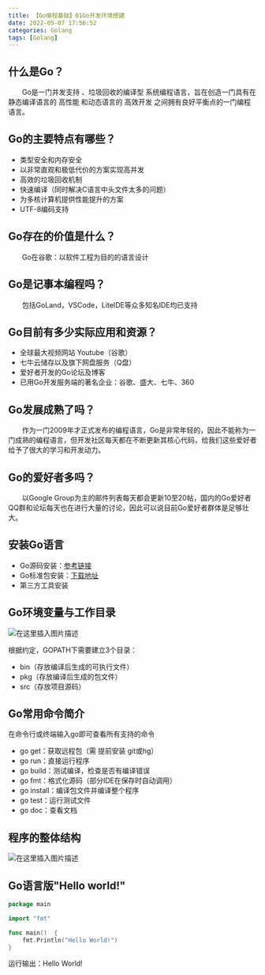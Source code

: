 ```yaml
---
title: 【Go编程基础】01Go开发环境搭建
date: 2022-05-07 17:56:52
categories: Golang
tags: [Golang]
---
```

## 什么是Go？
&ensp;&ensp;&ensp;&ensp;Go是一门并发支持 、垃圾回收的编译型 系统编程语言，旨在创造一门具有在静态编译语言的 高性能 和动态语言的 高效开发 之间拥有良好平衡点的一门编程语言。
<!--more-->
## Go的主要特点有哪些？
- 类型安全和内存安全
- 以非常直观和极低代价的方案实现高并发
- 高效的垃圾回收机制
- 快速编译（同时解决C语言中头文件太多的问题）
- 为多核计算机提供性能提升的方案
- UTF-8编码支持

## Go存在的价值是什么？
&ensp;&ensp;&ensp;&ensp;Go在谷歌：以软件工程为目的的语言设计

## Go是记事本编程吗？
&ensp;&ensp;&ensp;&ensp;包括GoLand，VSCode，LiteIDE等众多知名IDE均已支持

## Go目前有多少实际应用和资源？
- 全球最大视频网站 Youtube（谷歌）
- 七牛云储存以及旗下网盘服务（Q盘）
- 爱好者开发的Go论坛及博客
- 已用Go开发服务端的著名企业：谷歌、盛大、七牛、360

## Go发展成熟了吗？
&ensp;&ensp;&ensp;&ensp;作为一门2009年才正式发布的编程语言，Go是非常年轻的，因此不能称为一门成熟的编程语言，但开发社区每天都在不断更新其核心代码，给我们这些爱好者给予了很大的学习和开发动力。

## Go的爱好者多吗？
&ensp;&ensp;&ensp;&ensp;以Google Group为主的邮件列表每天都会更新10至20帖，国内的Go爱好者QQ群和论坛每天也在进行大量的讨论，因此可以说目前Go爱好者群体是足够壮大。

## 安装Go语言
- Go源码安装：[参考链接](https://go.dev/dl/)
- Go标准包安装：[下载地址](https://go.dev/dl/)
- 第三方工具安装

## Go环境变量与工作目录
![在这里插入图片描述](https://cdn.clang.asia/blog/2022/%E3%80%90Go%E7%BC%96%E7%A8%8B%E5%9F%BA%E7%A1%80%E3%80%9101Go%E5%BC%80%E5%8F%91%E7%8E%AF%E5%A2%83%E6%90%AD%E5%BB%BA_1.png)

根据约定，GOPATH下需要建立3个目录：
- bin（存放编译后生成的可执行文件）
- pkg（存放编译后生成的包文件）
- src（存放项目源码）

## Go常用命令简介
在命令行或终端输入go即可查看所有支持的命令
- go get：获取远程包（需 提前安装 git或hg）
- go run：直接运行程序
- go build：测试编译，检查是否有编译错误
- go fmt：格式化源码（部分IDE在保存时自动调用）
- go install：编译包文件并编译整个程序
- go test：运行测试文件
- go doc：查看文档

## 程序的整体结构
![在这里插入图片描述](https://cdn.clang.asia/blog/2022/%E3%80%90Go%E7%BC%96%E7%A8%8B%E5%9F%BA%E7%A1%80%E3%80%9101Go%E5%BC%80%E5%8F%91%E7%8E%AF%E5%A2%83%E6%90%AD%E5%BB%BA_02.png)

## Go语言版"Hello world!"

```go
package main

import "fmt"

func main()  {
	fmt.Println("Hello World!")
}
```
运行输出：Hello World!
